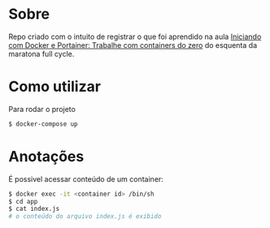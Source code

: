# Sobre
Repo criado com o intuito de registrar o que foi aprendido na aula [Iniciando com Docker e Portainer: Trabalhe com containers do zero](https://www.youtube.com/watch?v=fJk3w3-BHiE&list=WL&index=3) do esquenta da maratona full cycle.

# Como utilizar
Para rodar o projeto
```bash
$ docker-compose up
```

# Anotações
É possivel acessar conteúdo de um container:
```bash
$ docker exec -it <container id> /bin/sh
$ cd app
$ cat index.js
# o conteúdo do arquivo index.js é exibido
```
